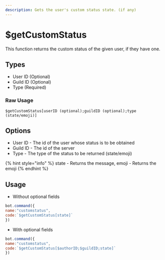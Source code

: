 ```yaml
---
description: Gets the user's custom status state. (if any)
---
```


# $getCustomStatus

This function returns the custom status of the given user, if they have one.

## Types
- User ID (Optional)
- Guild ID (Optional)
- Type (Required)

### Raw Usage

```text
$getCustomStatus[userID (optional);guildID (optional);type (state/emoji)]
```

## Options
- User ID - The id of the user whose status is to be obtained
- Guild ID - The id of the server
- Type - The type of the status to be returned (state/emoji)

{% hint style="info" %}
state - Returns the message, emoji - Returns the emoji
{% endhint %}

## Usage

- Without optional fields

```javascript
bot.command({
name:"customstatus",
code:`$getCustomStatus[state]`
})
```

- With optional fields

```javascript
bot.command({
name:"customstatus",
code:`$getCustomStatus[$authorID;$guildID;state]`
})
```

